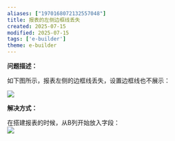 ```yaml
---
aliases: ["1970168072132557048"]
title: 报表的左侧边框线丢失
created: 2025-07-15
modified: 2025-07-15
tags: ['e-builder']
theme: e-builder
---
```


**问题描述：**

如下图所示，报表左侧的边框线丢失，设置边框线也不展示：

![](e9efffb797a36646935e6438ce556665.jpg)

**解决方式：**

在搭建报表的时候，从B列开始放入字段：  
 ![](e69de0c8bf69e66d5514a5e05701de1b.jpg)